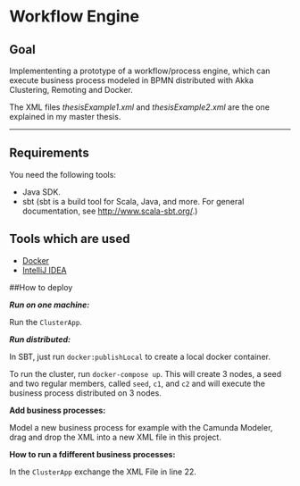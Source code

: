 Workflow Engine
===

Goal
---
Implemententing a prototype of a workflow/process engine, which can execute business process
modeled in BPMN distributed with Akka Clustering, Remoting and Docker.

The XML files _thesisExample1.xml_ and _thesisExample2.xml_ are the one explained in my master thesis.

---
## Requirements

You need the following tools:
  - Java SDK. 
  - sbt (sbt is a build tool for Scala, Java, and more.
        For general documentation, see http://www.scala-sbt.org/.)

## Tools which are used

  - [Docker](https://docs.docker.com/install/)
  - [IntelliJ IDEA](https://www.jetbrains.com/idea/download/)

##How to deploy


**_Run on one machine:_**

Run the `ClusterApp`.

**_Run distributed:_**


In SBT, just run `docker:publishLocal` to create a local docker container. 

To run the cluster, run `docker-compose up`. This will create 3 nodes, a seed and two regular members, called `seed`, `c1`, and `c2`
and will execute the business process distributed on 3 nodes.

**Add business processes:**

Model a new business process for example with the Camunda Modeler, drag and drop the XML
into a new XML file in this project.

**How to run a fdifferent business processes:**

In the `ClusterApp` exchange the XML File in line 22.

